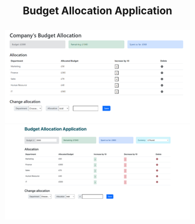 <h1 align="center">Budget Allocation Application</h1>
<br/>
<img src="budgetallocation.png" alt="Budget Allocation Application"/>
<img src="budgetallocation-final.png" alt="Budget Allocation Application"/>
